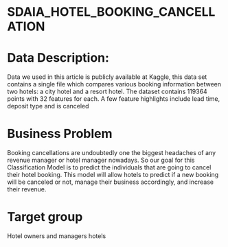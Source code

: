 # SDAIA_HOTEL_BOOKING_CANCELLATION

# Data Description:
Data we used in this article is publicly available at Kaggle, this data set contains a single file which compares various booking information between two hotels: a city hotel and a resort hotel. The dataset contains 119364 points with 32 features for each. A few feature highlights include lead time, deposit type and is canceled
# Business Problem
Booking cancellations are undoubtedly one the biggest headaches of any revenue manager or hotel manager nowadays. So our goal for this Classification Model is to predict the individuals that are going to cancel their hotel booking. This model will allow hotels to predict if a new booking will be canceled or not, manage their business accordingly, and increase their revenue.
# Target group
Hotel owners and managers hotels
